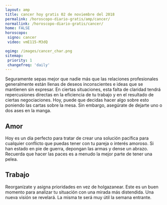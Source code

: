 ```yaml
---
layout: amp
title: cancer hoy gratis 02 de noviembre del 2018 
permalink: /horoscopo-diario-gratis/amp/cancer/
normallink: /horoscopo-diario-gratis/cancer/
home: FALSE
horoscopo:
 signo: cancer
 video: vmE115-M3dQ

ogimg: /images/cancer_char.png
sitemap:
 priority: 1
 changefreq: 'daily'
---
```



Seguramente sepas mejor que nadie más que las relaciones profesionales generalmente están llenas de deseos inconscientes e ideas que se mantienen sin expresar. En ciertas situaciones, esta falta de claridad tendrá repercusiones directas en la eficiencia de tu trabajo y en el resultado de ciertas negociaciones. Hoy, puede que decidas hacer algo sobre esto poniendo las cartas sobre la mesa. Sin embargo, asegúrate de dejarte uno o dos ases en la manga.

## Amor

Hoy es un día perfecto para tratar de crear una solución pacífica para cualquier conflicto que puedas tener con tu pareja o interés amoroso. Si han estado en pie de guerra, depongan las armas y dense un abrazo. Recuerda que hacer las paces es a menudo la mejor parte de tener una pelea.

## Trabajo

Reorganízate y asigna prioridades en vez de holgazanear. Este es un buen momento para analizar tu situación con una mirada más distendida. Una nueva visión se revelará. La misma te será muy útil la semana entrante.